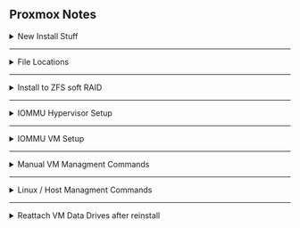 ## Proxmox Notes

<details>
  <summary>New Install Stuff</summary>
  
* Disable subscription nag popups
```
sed -i.bak "s/data.status !== 'Active'/false/g" /usr/share/javascript/proxmox-widget-toolkit/proxmoxlib.js && systemctl restart pveproxy.service
```
* Disable Enterprise Repositories
```
sed -i.bak 's|deb https://enterprise.proxmox.com/debian jessie pve-enterprise|\# deb https://enterprise.proxmox.com/debian jessie pve-enterprise|' /etc/apt/sources.list.d/pve-enterprise.list
echo "deb http://download.proxmox.com/debian jessie pve-no-subscription" > /etc/apt/sources.list.d/pve-no-sub.list
```
</details>

---

<details>
  <summary>File Locations</summary>
  
* Non-ZFS Boot load - /etc/default/grub (afterward update-grub)
* Add Modules - /etc/modules
* Driver loading blacklist - /etc/modprobe.d/blacklist.conf
* VM Config - /etc/pve/qemu-server/<VM-ID>.conf
* Custom romfile location - /user/share/kvm/
* VFIO conf - /etc/modprobe.d/vfio.conf
</details>

---

<details>
  <summary>Install to ZFS soft RAID</summary>
  
* Normal Install - When picking drive, choose option/advance button and choose mirror stripe raidz etc.
</details>

---

<details>
  <summary>IOMMU Hypervisor Setup</summary>
  
https://pve.proxmox.com/wiki/Pci_passthrough

https://hackmd.io/@edingroot/SkGD3Q7Wv#B-Enable-the-IOMMU-for-systemd-boot-Proxmox-on-UEFI

https://linustechtips.com/topic/1083818-a-beginners-guide-to-proxmox/
  
* For EXT3/4-LVM GRUB Boot:
  * nano /etc/default/grub
```
GRUB_CMDLINE_LINUX_DEFAULT="quiet iommu=pt amd_iommu=1 pcie_acs_override=downstream,multifunction nofb nomodeset video=vesafb:off video=efifb:off"
```
  * update-grub

<details>
  <summary>GRUB_CMDLINE_LINUX_DEFAULT ARGS</summary>
  
* quiet - non-verbose boot (hides tons of loading and checks)
* pcie_acs_override (Shouldn't be used unless needed for group isolation)
  * downstream - Hack to split IOMMU groups further.
  * multifunction - Further splits Multifunc devices.
* The following are all ways to disable the boot frame buffer (one or more can be used)
  * vga=normal - Disable Frame Buffer
  * nofb - No Frame Buffer
  * nomodeset - Tells Kernel not to load video drivers and use BIOS mode during boot
  * video=vesafb:off - Frame Buffer Off
  * video=efifb:off - UEFI Frame Buffer mapping
  * i915.modset=0 - Frame Buffer Off
Verify if Framebuffer is being used:
```
ls -l /dev/fb*
```
If the frame buffer is enabled, the above command will usually return /dev/fbX (X being a number; usually 0).
or
```
grep -i "frame buffer" /var/log/syslog
```
If the frame buffer is enabled, it should return something such as: "Console: switching to colour frame buffer device 160x64, fb0: inteld"

</details>

* For ZFS Boot:
  * nano /etc/kernel/cmdline
```
root=ZFS=rpool/ROOT/pve-1 boot=zfs quiet amd_iommu=on iommu=pt video=vesafb:off video=efifb:off
```
  * pve-efiboot-tool refresh

* nano /etc/modules
```
vfio
vfio_iommu_type1
vfio_pci
vfio_virqfd
```
* reboot

* If needed, blacklist drivers from starting:
```
echo "blacklist radeon" >> /etc/modprobe.d/blacklist.conf
echo "blacklist nouveau" >> /etc/modprobe.d/blacklist.conf
echo "blacklist nvidia" >> /etc/modprobe.d/blacklist.conf
```

* If needed, manually set GPU etc to use vfio driver.
  * Check if driver is already vfio using lspci -v
  * To manually set, get device IDs (eg 01:00.0 0000: 10de:1b81 (rev a1)"&" 01:00.1 0000: 10de:10f0 (rev a1) " - You need 10de:1b81 and 10de:10f0.)
  * echo "options vfio-pci ids=10de:DEV_ID1,10de:DEV_ID2" > /etc/modprobe.d/vfio.conf  - replace DEV_ID1&2 with actual addresses from above.
  * After rebooting, changes can be verified with lspci -v

</details>

---

<details>
  <summary>IOMMU VM Setup</summary>
  
* BIOS: OVMF(UEFI)
* Add->EFI Disk
* Machine: G35
* nano /etc/pve/qemu-server/100.conf
```
cpu: host,hidden=1,flags=+pcid
```

* If Video BIOS Needs to be modified to get working:
  * Download BIOS using NVFlash
    * Download NVFlash and create/move to C:\nvflash\
    * Run CMD as Admin and run:
    * nvflash.exe --save gpubios.rom
  * Using Hex Editor (HxD20 Works) open rom:
    * Find "UªyëK7400éLwÌVIDEO" which is the start of the actual bios, delete everything before it.  THe offset for that line should change to 8 zeros.  Save as.
  * Using WinSCP etc, upload modified rom to /user/share/kvm/
  * Rom can be specified in VMID.conf with ',romfile=fixed_gpubios.rom' added to the hostpci0 passthrough line.

* VM Config optional ARGS that sometimes help:
  * args: -cpu 'host,+kvm_pv_unhalt,+kvm_pv_eoi,hv_vendor_id=NV43FIX,kvm=off'

</details>

---

<details>
  <summary>Manual VM Managment Commands</summary>
  
* qm stop VMID - Manually Stop VM
* qm destroy VMID - Delete VM
* qm unlock VMID - Unlock if needed before Destroy etc
</details>

---

<details>
  <summary>Linux / Host Managment Commands</summary>
  
* sgdisk --zap-all <device> - Clears all partitions so disk can be reassigned/used
</details>

---

<details>
  <summary>Reattach VM Data Drives after reinstall</summary>
  
* zfs list
* zfs import pool name
* Afterward you should see the drive to do this:
* Datacenter>Storage>Add>ZFS
* Info for above came from here and was personally used once - https://forum.proxmox.com/threads/how-to-attach-zfs-volume-to-pve-5-2.51282/
* Then you can re-create the VMs, afterward just edit the VM config to use the old data files - can delete the new files it created.
</details>
